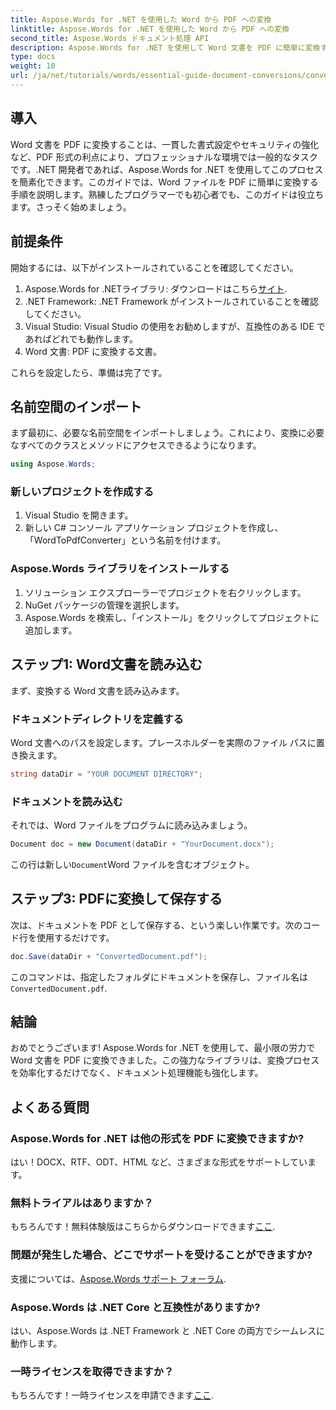```yaml
---
title: Aspose.Words for .NET を使用した Word から PDF への変換
linktitle: Aspose.Words for .NET を使用した Word から PDF への変換
second_title: Aspose.Words ドキュメント処理 API
description: Aspose.Words for .NET を使用して Word 文書を PDF に簡単に変換する方法を学びます。このステップバイステップのチュートリアルでは、必須の前提条件、プロジェクトのセットアップ、およびコードの実装について説明します。
type: docs
weight: 10
url: /ja/net/tutorials/words/essential-guide-document-conversions/convert-word-to-pdf/
---
```

## 導入

Word 文書を PDF に変換することは、一貫した書式設定やセキュリティの強化など、PDF 形式の利点により、プロフェッショナルな環境では一般的なタスクです。.NET 開発者であれば、Aspose.Words for .NET を使用してこのプロセスを簡素化できます。このガイドでは、Word ファイルを PDF に簡単に変換する手順を説明します。熟練したプログラマーでも初心者でも、このガイドは役立ちます。さっそく始めましょう。

## 前提条件

開始するには、以下がインストールされていることを確認してください。

1.  Aspose.Words for .NETライブラリ: ダウンロードはこちら[サイト](https://releases.aspose.com/words/net/).
2. .NET Framework: .NET Framework がインストールされていることを確認してください。
3. Visual Studio: Visual Studio の使用をお勧めしますが、互換性のある IDE であればどれでも動作します。
4. Word 文書: PDF に変換する文書。

これらを設定したら、準備は完了です。

## 名前空間のインポート

まず最初に、必要な名前空間をインポートしましょう。これにより、変換に必要なすべてのクラスとメソッドにアクセスできるようになります。

```csharp
using Aspose.Words;
```

### 新しいプロジェクトを作成する

1. Visual Studio を開きます。
2. 新しい C# コンソール アプリケーション プロジェクトを作成し、「WordToPdfConverter」という名前を付けます。

### Aspose.Words ライブラリをインストールする

1. ソリューション エクスプローラーでプロジェクトを右クリックします。
2. NuGet パッケージの管理を選択します。
3. Aspose.Words を検索し、「インストール」をクリックしてプロジェクトに追加します。

## ステップ1: Word文書を読み込む

まず、変換する Word 文書を読み込みます。

### ドキュメントディレクトリを定義する

Word 文書へのパスを設定します。プレースホルダーを実際のファイル パスに置き換えます。

```csharp
string dataDir = "YOUR DOCUMENT DIRECTORY";
```

### ドキュメントを読み込む

それでは、Word ファイルをプログラムに読み込みましょう。

```csharp
Document doc = new Document(dataDir + "YourDocument.docx");
```

この行は新しい`Document`Word ファイルを含むオブジェクト。

## ステップ3: PDFに変換して保存する

次は、ドキュメントを PDF として保存する、という楽しい作業です。次のコード行を使用するだけです。

```csharp
doc.Save(dataDir + "ConvertedDocument.pdf");
```

このコマンドは、指定したフォルダにドキュメントを保存し、ファイル名は`ConvertedDocument.pdf`.

## 結論

おめでとうございます! Aspose.Words for .NET を使用して、最小限の労力で Word 文書を PDF に変換できました。この強力なライブラリは、変換プロセスを効率化するだけでなく、ドキュメント処理機能も強化します。 

## よくある質問

### Aspose.Words for .NET は他の形式を PDF に変換できますか?

はい！DOCX、RTF、ODT、HTML など、さまざまな形式をサポートしています。

### 無料トライアルはありますか？

もちろんです！無料体験版はこちらからダウンロードできます[ここ](https://releases.aspose.com/).

### 問題が発生した場合、どこでサポートを受けることができますか?

支援については、[Aspose.Words サポート フォーラム](https://forum.aspose.com/c/words/8).

### Aspose.Words は .NET Core と互換性がありますか?

はい、Aspose.Words は .NET Framework と .NET Core の両方でシームレスに動作します。

### 一時ライセンスを取得できますか？

もちろんです！一時ライセンスを申請できます[ここ](https://purchase.conholdate.com/temporary-license/).